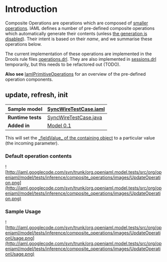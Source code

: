 # Introduction #

Composite Operations are operations which are composed of [smaller operations](IamlOperations.md). IAML defines a number of pre-defined composite operations which automatically generate their contents (unless [the generation is disabled](IamlInference.md)). Their intent is based on their _name_, and we summarise these operations below.

The current implementation of these operations are implemented in the Drools rule files  [operations.drl](http://code.google.com/p/iaml/source/browse/trunk/org.openiaml.model.drools/rules/operations.drl#52). They are also implemented in [sessions.drl](http://code.google.com/p/iaml/source/browse/trunk/org.openiaml.model.drools/rules/sessions.drl) temporarily, but this needs to be refactored out (TODO).

**Also see** [IamlPrimitiveOperations](IamlPrimitiveOperations.md) for an overview of the pre-defined operation components.

## update, refresh, init ##

| **Sample model** | [SyncWireTestCase.iaml](http://iaml.googlecode.com/svn/trunk/org.openiaml.model.tests/src/org/openiaml/model/tests/inference/SyncWireTestCase.iaml) |
|:-----------------|:----------------------------------------------------------------------------------------------------------------------------------------------------|
| **Runtime tests** | [SyncWireTestCase.java](http://code.google.com/p/iaml/source/browse/trunk/org.openiaml.model.tests/src/org/openiaml/model/tests/inference/SyncWireTestCase.java) |
| **Added in**     | [Model 0.1](Model0_1.md)                                                                                                                            |

This will set the [\_fieldValue\_ of the containing object](IamlApplicationElementProperties.md) to a particular value (the incoming parameter).

### Default operation contents ###
![http://iaml.googlecode.com/svn/trunk/org.openiaml.model.tests/src/org/openiaml/model/tests/inference/composite_operations/images/UpdateOperation.png](http://iaml.googlecode.com/svn/trunk/org.openiaml.model.tests/src/org/openiaml/model/tests/inference/composite_operations/images/UpdateOperation.png)

### Sample Usage ###
![http://iaml.googlecode.com/svn/trunk/org.openiaml.model.tests/src/org/openiaml/model/tests/inference/composite_operations/images/UpdateOperationUsage.png](http://iaml.googlecode.com/svn/trunk/org.openiaml.model.tests/src/org/openiaml/model/tests/inference/composite_operations/images/UpdateOperationUsage.png)